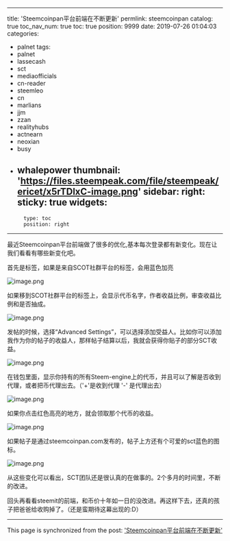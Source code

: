 
---
title: 'Steemcoinpan平台前端在不断更新'
permlink: steemcoinpan
catalog: true
toc_nav_num: true
toc: true
position: 9999
date: 2019-07-26 01:04:03
categories:
- palnet
tags:
- palnet
- lassecash
- sct
- mediaofficials
- cn-reader
- steemleo
- cn
- marlians
- jjm
- zzan
- realityhubs
- actnearn
- neoxian
- busy
- whalepower
thumbnail: 'https://files.steempeak.com/file/steempeak/ericet/x5rTDlxC-image.png'
sidebar:
    right:
        sticky: true
widgets:
    -
        type: toc
        position: right
---


最近Steemcoinpan平台前端做了很多的优化,基本每次登录都有新变化。现在让我们看看有哪些新变化吧。


首先是标签，如果是来自SCOT社群平台的标签，会用蓝色加亮

![image.png](https://files.steempeak.com/file/steempeak/ericet/x5rTDlxC-image.png)


如果移到SCOT社群平台的标签上，会显示代币名字，作者收益比例，审查收益比例和是否抽成。

![image.png](https://files.steempeak.com/file/steempeak/ericet/K4ugHw9Z-image.png)


发帖的时候，选择“Advanced Settings”，可以选择添加受益人。比如你可以添加我作为你的帖子的收益人，那样帖子结算以后，我就会获得你贴子的部分SCT收益。

![image.png](https://files.steempeak.com/file/steempeak/ericet/R3AASY9U-image.png)


在钱包里面，显示你持有的所有Steem-engine上的代币，并且可以了解是否收到代理，或者把币代理出去。（'+'是收到代理 '-' 是代理出去）

![image.png](https://files.steempeak.com/file/steempeak/ericet/pJH1pt9T-image.png)

如果你点击红色高亮的地方，就会领取那个代币的收益。

![image.png](https://files.steempeak.com/file/steempeak/ericet/bBGOHmHn-image.png)


如果帖子是通过steemcoinpan.com发布的，帖子上方还有个可爱的sct蓝色的图标。

![image.png](https://files.steempeak.com/file/steempeak/ericet/u8ilZe7b-image.png)

从这些变化可以看出，SCT团队还是很认真的在做事的。2个多月的时间里，不断的改进。

回头再看看steemit的前端，和币价十年如一日的没改进。再这样下去，还真的孩子把爸爸给收购掉了。（还是蛮期待这幕出现的:D）

- - -

This page is synchronized from the post: ['Steemcoinpan平台前端在不断更新'](https://steemit.com/@ericet/steemcoinpan)
